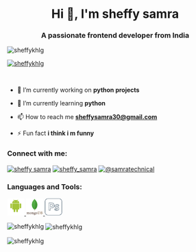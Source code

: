 <h1 align="center">Hi 👋, I'm sheffy samra</h1>
<h3 align="center">A passionate frontend developer from India</h3>

<p align="left"> <img src="https://komarev.com/ghpvc/?username=sheffykhlg&label=Profile%20views&color=0e75b6&style=flat" alt="sheffykhlg" /> </p>

<p align="left"> <a href="https://github.com/ryo-ma/github-profile-trophy"><img src="https://github-profile-trophy.vercel.app/?username=sheffykhlg" alt="sheffykhlg" /></a> </p>

<p align="left"> <a href="https://twitter.com/" target="blank"><img src="https://img.shields.io/twitter/follow/?logo=twitter&style=for-the-badge" alt="" /></a> </p>

- 🔭 I’m currently working on **python projects**

- 🌱 I’m currently learning **python**

- 📫 How to reach me **sheffysamra30@gmail.com**

- ⚡ Fun fact **i think i m funny**

<h3 align="left">Connect with me:</h3>
<p align="left">
<a href="https://fb.com/sheffy samra" target="blank"><img align="center" src="https://raw.githubusercontent.com/rahuldkjain/github-profile-readme-generator/master/src/images/icons/Social/facebook.svg" alt="sheffy samra" height="30" width="40" /></a>
<a href="https://instagram.com/sheffy_samra" target="blank"><img align="center" src="https://raw.githubusercontent.com/rahuldkjain/github-profile-readme-generator/master/src/images/icons/Social/instagram.svg" alt="sheffy_samra" height="30" width="40" /></a>
<a href="https://www.youtube.com/c/@samratechnical" target="blank"><img align="center" src="https://raw.githubusercontent.com/rahuldkjain/github-profile-readme-generator/master/src/images/icons/Social/youtube.svg" alt="@samratechnical" height="30" width="40" /></a>
</p>

<h3 align="left">Languages and Tools:</h3>
<p align="left"> <a href="https://developer.android.com" target="_blank" rel="noreferrer"> <img src="https://raw.githubusercontent.com/devicons/devicon/master/icons/android/android-original-wordmark.svg" alt="android" width="40" height="40"/> </a> <a href="https://www.mongodb.com/" target="_blank" rel="noreferrer"> <img src="https://raw.githubusercontent.com/devicons/devicon/master/icons/mongodb/mongodb-original-wordmark.svg" alt="mongodb" width="40" height="40"/> </a> <a href="https://www.photoshop.com/en" target="_blank" rel="noreferrer"> <img src="https://raw.githubusercontent.com/devicons/devicon/master/icons/photoshop/photoshop-line.svg" alt="photoshop" width="40" height="40"/> </a> </p>

<p><img align="left" src="https://github-readme-stats.vercel.app/api/top-langs?username=sheffykhlg&show_icons=true&locale=en&layout=compact" alt="sheffykhlg" /></p>

<p>&nbsp;<img align="center" src="https://github-readme-stats.vercel.app/api?username=sheffykhlg&show_icons=true&locale=en" alt="sheffykhlg" /></p>

<p><img align="center" src="https://github-readme-streak-stats.herokuapp.com/?user=sheffykhlg&" alt="sheffykhlg" /></p>
